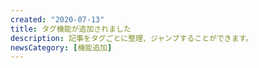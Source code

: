 ```yaml
---
created: "2020-07-13"
title: タグ機能が追加されました
description: 記事をタグごとに整理、ジャンプすることができます。
newsCategory: [機能追加]
---
```

